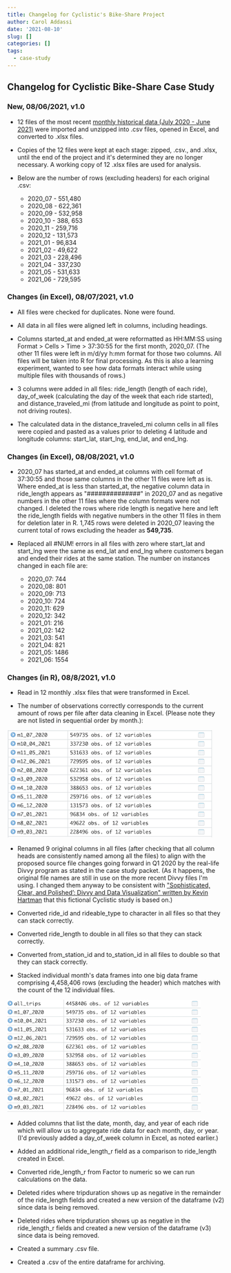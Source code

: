 ```yaml
---
title: Changelog for Cyclistic's Bike-Share Project
author: Carol Addassi
date: '2021-08-10'
slug: []
categories: []
tags:
  - case-study
---
```


## Changelog for Cyclistic Bike-Share Case Study


### New, 08/06/2021, v1.0

  - 12 files of the most recent [monthly historical data (July 2020 - June 2021)](https://clever-poitras-02da34.netlify.app/talk/) were imported and unzipped into .csv files, opened in Excel, and converted to .xlsx files. 
  
  - Copies of the 12 files were kept at each stage: zipped, .csv., and .xlsx, until the end of the project and it's determined they are no longer necessary. A working copy of 12 .xlsx files are used for analysis. 
  
  - Below are the number of rows (excluding headers) for each original .csv:
    - 2020_07 - 551,480
    - 2020_08 - 622,361
    - 2020_09 - 532,958
    - 2020_10 - 388, 653
    - 2020_11 - 259,716
    - 2020_12 - 131,573
    - 2021_01 -  96,834
    - 2021_02 -  49,622
    - 2021_03 - 228,496
    - 2021_04 - 337,230
    - 2021_05 - 531,633
    - 2021_06 - 729,595 
    
### Changes (in Excel), 08/07/2021, v1.0
    
  - All files were checked for duplicates. None were found.
  
  - All data in all files were aligned left in columns, including headings.
  
  - Columns started_at and ended_at were reformatted as HH:MM:SS using Format > Cells > Time > 37:30:55 for the first month, 2020_07. (The other 11 files were left in m/d/yy h:mm format for those two columns. All files will be taken into R for final processing. As this is also a learning experiment, wanted to see how data formats interact while using multiple files with thousands of rows.)
  
  - 3 columns were added in all files: ride_length (length of each ride), day_of_week (calculating the day of the week that each ride started), and distance_traveled_mi (from latitude and longitude as point to point, not driving routes).

  - The calculated data in the distance_traveled_mi column cells in all files were copied and pasted as a values prior to deleting 4 latitude and longitude columns: start_lat, start_lng, end_lat, and end_lng.
  
### Changes (in Excel), 08/08/2021, v1.0
  
  - 2020_07 has started_at and ended_at columns with cell format of 37:30:55 and those same columns in the other 11 files were left as is. Where ended_at is less than started_at, the negative column data in ride_length appears as "##############" in 2020_07 and as negative numbers in the other 11 files where the column formats were not changed. I deleted the rows where ride length is negative here and left the ride_length fields with negative numbers in the other 11 files in them for deletion later in R. 1,745 rows were deleted in 2020_07 leaving the current total of rows excluding the header as **549,735**.
  
  - Replaced all #NUM! errors in all files with zero where start_lat and start_lng were the same as end_lat and end_lng where customers began and ended their rides at the same station. The number on instances changed in each file are:
 
    - 2020_07: 744
    - 2020_08: 801
    - 2020_09: 713
    - 2020_10: 724
    - 2020_11: 629
    - 2020_12: 342
    - 2021_01: 216
    - 2021_02: 142
    - 2021_03: 541
    - 2021_04: 821 
    - 2021_05: 1486
    - 2021_06: 1554
  

### Changes (in R), 08/8/2021, v1.0  
  
  - Read in 12 monthly .xlsx files that were transformed in Excel.
  
  - The number of observations correctly corresponds to the current amount of rows per file after data cleaning in Excel. (Please note they are not listed in sequential order by month.):
  
![](images/ObsAftUp.png)

  - Renamed 9 original columns in all files (after checking that all column heads are consistently named among all the files) to align with the proposed source file changes going forward in Q1 2020 by the real-life Divvy program as stated in the case study packet. (As it happens, the original file names are still in use on the more recent Divvy files I'm using. I changed them anyway to be consistent with ["Sophisticated, Clear, and Polished’: Divvy and Data Visualization" written by Kevin Hartman](https://artscience.blog/home/divvy-dataviz-case-study) that this fictional Cyclistic study is based on.)
  
  - Converted ride_id and rideable_type to character in all files so that they can stack correctly.
  
  - Converted ride_length to double in all files so that they can stack correctly.
  
  - Converted from_station_id and to_station_id in all files to double so that they can stack correctly.
  
  - Stacked individual month's data frames into one big data frame comprising 4,458,406 rows (excluding the header) which matches with the count of the 12 individual files.

![](images/AllTrips.png)

  - Added columns that list the date, month, day, and year of each ride which will allow us to aggregate ride data for each month, day, or year. (I'd previously added a day_of_week column in Excel, as noted earlier.)
  
  - Added an additional ride_length_r field as a comparison to ride_length created in Excel.
  
  - Converted ride_length_r from Factor to numeric so we can run calculations on the data.
  
  - Deleted rides where tripduration shows up as negative in the remainder of the ride_length fields and created a new version of the dataframe (v2) since data is being removed. 
  
  - Deleted rides where tripduration shows up as negative in the ride_length_r fields and created a new version of the dataframe (v3) since data is being removed.
  
  - Created a summary .csv file.
  
  - Created a .csv of the entire dataframe for archiving.
  
 
